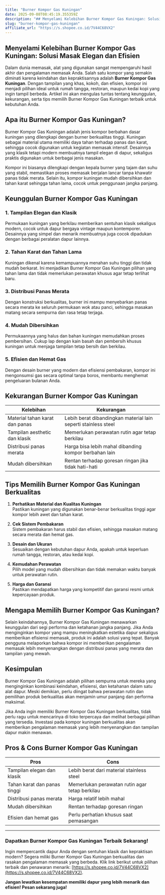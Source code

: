 ```yaml
---
title: "Burner Kompor Gas Kuningan"
date: 2025-09-08T08:45:19.355359Z
description: "## Menyelami Kelebihan Burner Kompor Gas Kuningan: Solusi Masak Elegan dan Efisien..."
slug: "burner-kompor-gas-kuningan"
affiliate_url: "https://s.shopee.co.id/7V44C68VX2"
---
```

## Menyelami Kelebihan Burner Kompor Gas Kuningan: Solusi Masak Elegan dan Efisien

Dalam dunia memasak, alat yang digunakan sangat mempengaruhi hasil akhir dan pengalaman memasak Anda. Salah satu kompor yang semakin diminati karena keindahan dan kepraktisannya adalah **Burner Kompor Gas Kuningan**. Dengan tampilan yang khas, kokoh, dan efisien, kompor ini menjadi pilihan ideal untuk rumah tangga, restoran, maupun kedai kopi yang ingin tampil berbeda. Artikel ini akan mengulas tuntas tentang keunggulan, kekurangan, serta tips memilih Burner Kompor Gas Kuningan terbaik untuk kebutuhan Anda.

## Apa itu Burner Kompor Gas Kuningan?

Burner Kompor Gas Kuningan adalah jenis kompor berbahan dasar kuningan yang dilengkapi dengan burner berkualitas tinggi. Kuningan sebagai material utama memiliki daya tahan terhadap panas dan karat, sehingga cocok digunakan untuk kegiatan memasak intensif. Desainnya yang klasik tetapi modern membuatnya tampil elegan di dapur, sekaligus praktis digunakan untuk berbagai jenis masakan.

Kompor ini biasanya dilengkapi dengan kepala burner yang tajam dan suhu yang stabil, memastikan proses memasak berjalan lancar tanpa khawatir panas tidak merata. Selain itu, kompor kuningan mudah dibersihkan dan tahan karat sehingga tahan lama, cocok untuk penggunaan jangka panjang.

## Keunggulan Burner Kompor Gas Kuningan

### 1. Tampilan Elegan dan Klasik
Permukaan kuningan yang berkilau memberikan sentuhan klasik sekaligus modern, cocok untuk dapur bergaya vintage maupun kontemporer. Desainnya yang simpel dan menarik membuatnya juga cocok dipadukan dengan berbagai peralatan dapur lainnya.

### 2. Tahan Karat dan Tahan Lama
Kuningan dikenal karena kemampuannya menahan suhu tinggi dan tidak mudah berkarat. Ini menjadikan Burner Kompor Gas Kuningan pilihan yang tahan lama dan tidak memerlukan perawatan khusus agar tetap terlihat baru.

### 3. Distribusi Panas Merata
Dengan konstruksi berkualitas, burner ini mampu menyebarkan panas secara merata ke seluruh permukaan wok atau panci, sehingga masakan matang secara sempurna dan rasa tetap terjaga.

### 4. Mudah Dibersihkan
Permukaannya yang halus dan bahan kuningan memudahkan proses pembersihan. Cukup lap dengan kain basah dan pembersih khusus kuningan untuk menjaga tampilan tetap bersih dan berkilau.

### 5. Efisien dan Hemat Gas
Dengan desain burner yang modern dan efisiensi pembakaran, kompor ini mengonsumsi gas secara optimal tanpa boros, membantu menghemat pengeluaran bulanan Anda.

## Kekurangan Burner Kompor Gas Kuningan

| Kelebihan | Kekurangan |
|------------|--------------|
| Material tahan karat dan panas | Lebih berat dibandingkan material lain seperti stainless steel |
| Tampilan aesthetic dan klasik | Memerlukan perawatan rutin agar tetap berkilau |
| Distribusi panas merata | Harga bisa lebih mahal dibanding kompor berbahan lain |
| Mudah dibersihkan | Rentan terhadap goresan ringan jika tidak hati-hati |

## Tips Memilih Burner Kompor Gas Kuningan Berkualitas

1. **Perhatikan Material dan Kualitas Kuningan**  
Pastikan kuningan yang digunakan benar-benar berkualitas tinggi agar kompor lebih awet dan tahan karat.

2. **Cek Sistem Pembakaran**  
Sistem pembakaran harus stabil dan efisien, sehingga masakan matang secara merata dan hemat gas.

3. **Desain dan Ukuran**  
Sesuaikan dengan kebutuhan dapur Anda, apakah untuk keperluan rumah tangga, restoran, atau kedai kopi.

4. **Kemudahan Perawatan**  
Pilih model yang mudah dibersihkan dan tidak memakan waktu banyak untuk perawatan rutin.

5. **Harga dan Garansi**  
Pastikan mendapatkan harga yang kompetitif dan garansi resmi untuk kepercayaan produk.

## Mengapa Memilih Burner Kompor Gas Kuningan?

Selain keindahannya, Burner Kompor Gas Kuningan menawarkan keunggulan dari segi performa dan ketahanan jangka panjang. Jika Anda menginginkan kompor yang mampu meningkatkan estetika dapur sekaligus memberikan efisiensi memasak, produk ini adalah solusi yang tepat. Banyak pengguna melaporkan bahwa kompor ini memberikan pengalaman memasak lebih menyenangkan dengan distribusi panas yang merata dan tampilan yang mewah.

## Kesimpulan

Burner Kompor Gas Kuningan adalah pilihan sempurna untuk mereka yang menginginkan kombinasi keindahan, efisiensi, dan ketahanan dalam satu alat dapur. Meski demikian, perlu diingat bahwa perawatan rutin dan pemilihan produk berkualitas akan menjamin umur panjang dan performa maksimal.

Jika Anda ingin memiliki Burner Kompor Gas Kuningan berkualitas, tidak perlu ragu untuk mencarinya di toko terpercaya dan melihat berbagai pilihan yang tersedia. Investasi pada kompor kuningan berkualitas akan memberikan pengalaman memasak yang lebih menyenangkan dan tampilan dapur makin menawan.

## Pros & Cons Burner Kompor Gas Kuningan

| **Pros** | **Cons** |
|------------------------------|------------------------------|
| Tampilan elegan dan klasik | Lebih berat dari material stainless steel |
| Tahan karat dan panas tinggi | Memerlukan perawatan rutin agar tetap berkilau |
| Distribusi panas merata | Harga relatif lebih mahal |
| Mudah dibersihkan | Rentan terhadap goresan ringan |
| Efisien dan hemat gas | Perlu perhatian khusus saat pemasangan |

---

### Dapatkan Burner Kompor Gas Kuningan Terbaik Sekarang!

Ingin mempercantik dapur Anda dengan sentuhan klasik dan kepraktisan modern? Segera miliki Burner Kompor Gas Kuningan berkualitas dan rasakan pengalaman memasak yang berbeda. Klik link berikut untuk pilihan terbaik dan penawaran menarik: [https://s.shopee.co.id/7V44C68VX2](https://s.shopee.co.id/7V44C68VX2).

**Jangan lewatkan kesempatan memiliki dapur yang lebih menarik dan efisien! Pesan sekarang juga!**